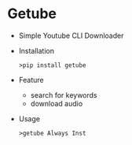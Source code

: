 # Getube

- Simple Youtube CLI Downloader

- Installation
  ```
  >pip install getube
  ```
- Feature

  - search for keywords
  - download audio

- Usage
  ```
  >getube Always Inst
  ```

